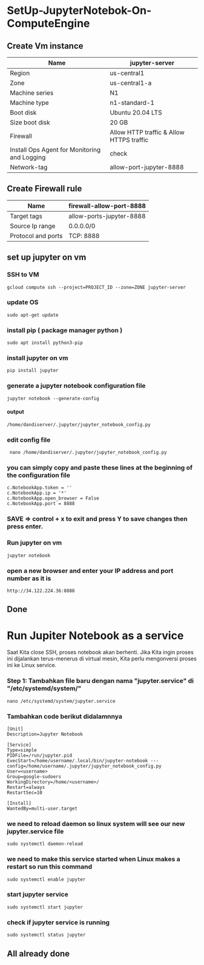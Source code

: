 # SetUp-JupyterNotebok-On-ComputeEngine
## Create Vm instance
| Name | jupyter-server |
| --- | --- |
| Region | us-central1 |
| Zone | us-central1-a |
| Machine series | N1 |
| Machine type | n1-standard-1 |
| Boot disk | Ubuntu 20.04 LTS |
| Size boot disk | 20 GB |
| Firewall | Allow HTTP traffic & Allow HTTPS traffic 
| Install Ops Agent for Monitoring and Logging | check
| Network-tag | allow-port-jupyter-8888

## Create Firewall rule
| Name | firewall-allow-port-8888 |
| --- | --- |
| Target tags | allow-ports-jupyter-8888 |
| Source Ip range | 0.0.0.0/0 |
| Protocol and ports | TCP: 8888



## set up jupyter on vm
### SSH to VM
    gcloud compute ssh --project=PROJECT_ID --zone=ZONE jupyter-server
### update OS
    sudo apt-get update
### install pip ( package manager python )
    sudo apt install python3-pip
### install jupyter on vm
    pip install jupyter
### generate a jupyter notebook configuration file 
    jupyter notebook --generate-config
#### output
    /home/dandiserver/.jupyter/jupyter_notebook_config.py
### edit config file
     nano /home/dandiserver/.jupyter/jupyter_notebook_config.py
### you can simply copy and paste these lines at the beginning of the configuration file
    c.NotebookApp.token = ''
    c.NotebookApp.ip = '*'
    c.NotebookApp.open_browser = False
    c.NotebookApp.port = 8888
### SAVE => control + x to exit and press Y to save changes then press enter.
### Run jupyter on vm
    jupyter notebook

### open a new browser and enter your IP address and port number as it is
    http://34.122.224.36:8888
## Done

# Run Jupiter Notebook as a service
Saat Kita close SSH, proses notebook akan berhenti. Jika Kita ingin proses ini dijalankan terus-menerus di virtual mesin, Kita perlu mengonversi proses ini ke Linux service.
### Step 1: Tambahkan file baru dengan nama "jupyter.service" di "/etc/systemd/system/"
    nano /etc/systemd/system/jupyter.service
### Tambahkan code berikut didalamnnya
    [Unit]
    Description=Jupyter Notebook
    
    [Service]
    Type=simple
    PIDFile=/run/jupyter.pid
    ExecStart=/home/username/.local/bin/jupyter-notebook ---config=/home/username/.jupyter/jupyter_notebook_config.py
    User=<username>
    Group=google-sudoers
    WorkingDirectory=/home/<username>/
    Restart=always
    RestartSec=10
    
    [Install]
    WantedBy=multi-user.target
### we need to reload daemon so linux system will see our new jupyter.service file
    sudo systemctl daemon-reload
### we need to make this service started when Linux makes a restart so run this command
    sudo systemctl enable jupyter
### start jupyter service
    sudo systemctl start jupyter
### check if jupyter service is running
    sudo systemctl status jupyter
## All already done
    
    
